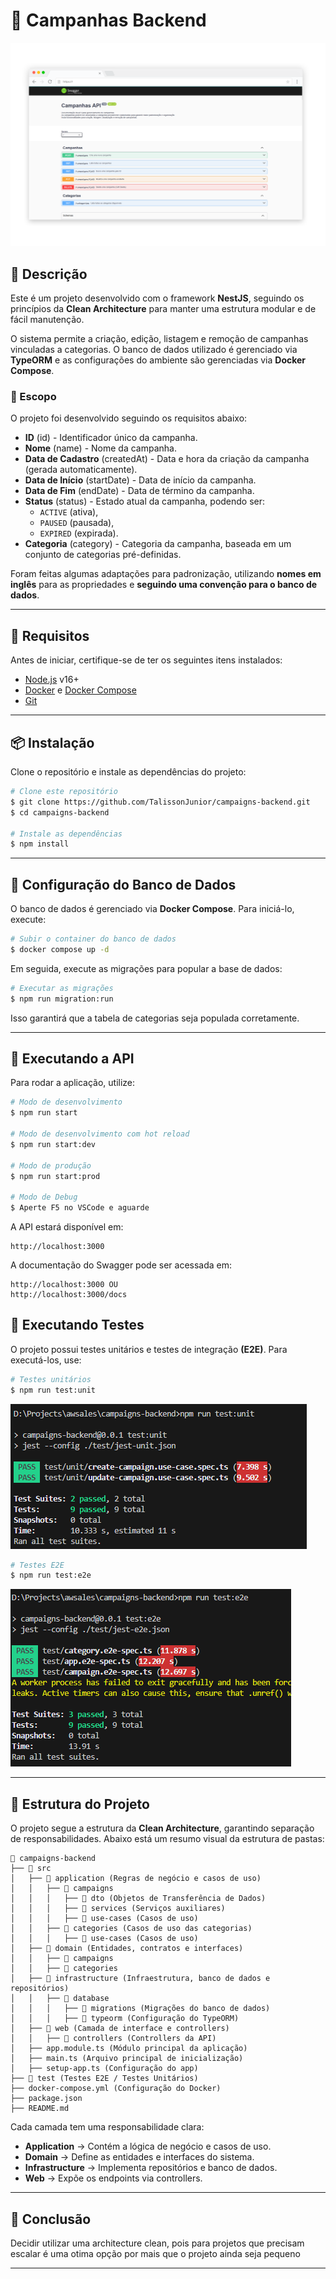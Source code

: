 # 📌 Campanhas Backend

![BACKEND](.github/images/preview.png)

## 📖 Descrição

Este é um projeto desenvolvido com o framework **NestJS**, seguindo os princípios da **Clean Architecture** para manter uma estrutura modular e de fácil manutenção.

O sistema permite a criação, edição, listagem e remoção de campanhas vinculadas a categorias. O banco de dados utilizado é gerenciado via **TypeORM** e as configurações do ambiente são gerenciadas via **Docker Compose**.

### 🎯 Escopo

O projeto foi desenvolvido seguindo os requisitos abaixo:

- **ID** (id) - Identificador único da campanha.
- **Nome** (name) - Nome da campanha.
- **Data de Cadastro** (createdAt) - Data e hora da criação da campanha (gerada automaticamente).
- **Data de Início** (startDate) - Data de início da campanha.
- **Data de Fim** (endDate) - Data de término da campanha.
- **Status** (status) - Estado atual da campanha, podendo ser:
  - `ACTIVE` (ativa),
  - `PAUSED` (pausada),
  - `EXPIRED` (expirada).
- **Categoria** (category) - Categoria da campanha, baseada em um conjunto de categorias pré-definidas.

Foram feitas algumas adaptações para padronização, utilizando **nomes em inglês** para as propriedades e **seguindo uma convenção para o banco de dados**.

---

## 🚀 Requisitos

Antes de iniciar, certifique-se de ter os seguintes itens instalados:

- [Node.js](https://nodejs.org/) v16+
- [Docker](https://www.docker.com/) e [Docker Compose](https://docs.docker.com/compose/)
- [Git](https://git-scm.com/)

---

## 📦 Instalação

Clone o repositório e instale as dependências do projeto:

```bash
# Clone este repositório
$ git clone https://github.com/TalissonJunior/campaigns-backend.git
$ cd campaigns-backend

# Instale as dependências
$ npm install
```

---

## 🐘 Configuração do Banco de Dados

O banco de dados é gerenciado via **Docker Compose**. Para iniciá-lo, execute:

```bash
# Subir o container do banco de dados
$ docker compose up -d
```

Em seguida, execute as migrações para popular a base de dados:

```bash
# Executar as migrações
$ npm run migration:run
```

Isso garantirá que a tabela de categorias seja populada corretamente.

---

## 🚀 Executando a API

Para rodar a aplicação, utilize:

```bash
# Modo de desenvolvimento
$ npm run start

# Modo de desenvolvimento com hot reload
$ npm run start:dev

# Modo de produção
$ npm run start:prod

# Modo de Debug
$ Aperte F5 no VSCode e aguarde
```

A API estará disponível em:

```
http://localhost:3000
```

A documentação do Swagger pode ser acessada em:

```
http://localhost:3000 OU
http://localhost:3000/docs
```



## 🧪 Executando Testes

O projeto possui testes unitários e testes de integração **(E2E)**. Para executá-los, use:

```bash
# Testes unitários
$ npm run test:unit
```

![UnitTeste](.github/images/unit-test.png)

```bash
# Testes E2E
$ npm run test:e2e
```
![e2eTeste](.github/images/e2e-test.png)

---

## 📂 Estrutura do Projeto

O projeto segue a estrutura da **Clean Architecture**, garantindo separação de responsabilidades. Abaixo está um resumo visual da estrutura de pastas:

```
📂 campaigns-backend
├── 📂 src
│   ├── 📂 application (Regras de negócio e casos de uso)
│   │   ├── 📂 campaigns
│   │   │   ├── 📂 dto (Objetos de Transferência de Dados)
│   │   │   ├── 📂 services (Serviços auxiliares)
│   │   │   ├── 📂 use-cases (Casos de uso)
│   │   ├── 📂 categories (Casos de uso das categorias)
│   │   │   ├── 📂 use-cases (Casos de uso)
│   ├── 📂 domain (Entidades, contratos e interfaces)
│   │   ├── 📂 campaigns
│   │   ├── 📂 categories
│   ├── 📂 infrastructure (Infraestrutura, banco de dados e repositórios)
│   │   ├── 📂 database
│   │   │   ├── 📂 migrations (Migrações do banco de dados)
│   │   │   ├── 📂 typeorm (Configuração do TypeORM)
│   ├── 📂 web (Camada de interface e controllers)
│   │   ├── 📂 controllers (Controllers da API)
│   ├── app.module.ts (Módulo principal da aplicação)
│   ├── main.ts (Arquivo principal de inicialização)
│   ├── setup-app.ts (Configuração do app)
├── 📂 test (Testes E2E / Testes Unitários)
├── docker-compose.yml (Configuração do Docker)
├── package.json
├── README.md
```

Cada camada tem uma responsabilidade clara:

- **Application** → Contém a lógica de negócio e casos de uso.
- **Domain** → Define as entidades e interfaces do sistema.
- **Infrastructure** → Implementa repositórios e banco de dados.
- **Web** → Expõe os endpoints via controllers.

---

## 📌 Conclusão

Decidir utilizar uma architecture clean, pois para projetos que precisam escalar
é uma otima opção por mais que o projeto ainda seja pequeno

---
